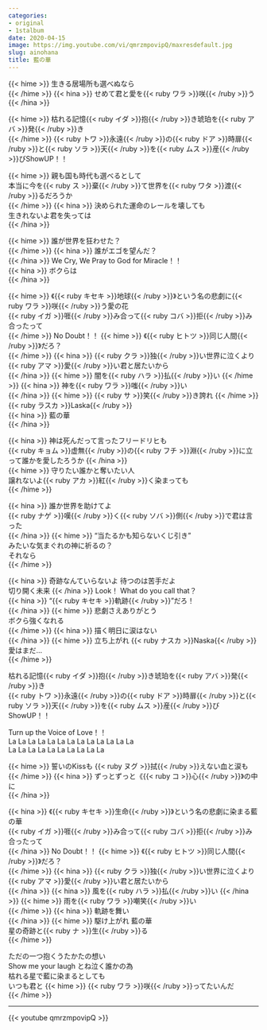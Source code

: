 ```yaml
---
categories:
- original
- 1stalbum
date: 2020-04-15
image: https://img.youtube.com/vi/qmrzmpovipQ/maxresdefault.jpg
slug: ainohana
title: 藍の華
---
```



{{< hime >}}
生きる居場所も選べぬなら  
{{< /hime >}}
{{< hina >}}
せめて君と愛を{{< ruby ワラ >}}咲{{< /ruby >}}う  
{{< /hina >}}

{{< hime >}}
枯れる記憶{{< ruby イダ >}}抱{{< /ruby >}}き琥珀を{{< ruby アバ >}}発{{< /ruby >}}き  
{{< /hime >}}
{{< ruby トワ >}}永遠{{< /ruby >}}の{{< ruby ドア >}}時扉{{< /ruby >}}と{{< ruby ソラ >}}天{{< /ruby >}}を{{< ruby ムス >}}産{{< /ruby >}}びShowUP！！  

{{< hime >}}
親も国も時代も選べるとして  
本当に今を{{< ruby ス >}}棄{{< /ruby >}}て世界を{{< ruby ワタ >}}渡{{< /ruby >}}るだろうか  
{{< /hime >}}
{{< hina >}}
決められた運命のレールを壊しても  
生きれないよ君を失っては  
{{< /hina >}}

{{< hime >}}
誰が世界を狂わせた？  
{{< /hime >}}
{{< hina >}}
誰がエゴを望んだ？  
{{< /hina >}}
We Cry, We Pray to God for Miracle！！  
{{< hina >}}
ボクらは  
{{< /hina >}}

{{< hime >}}
《{{< ruby キセキ >}}地球{{< /ruby >}}》という名の悲劇に{{< ruby ワラ >}}咲{{< /ruby >}}う愛の花  
{{< ruby イガ >}}啀{{< /ruby >}}み合って{{< ruby コバ >}}拒{{< /ruby >}}み合ったって  
{{< /hime >}}
No Doubt！！ 
{{< hime  >}}
《{{< ruby ヒトツ >}}同じ人間{{< /ruby >}}》だろ？  
{{< /hime >}}
{{< hina >}}
{{< ruby クラ >}}独{{< /ruby >}}い世界に泣くより  
{{< ruby アマ >}}愛{{< /ruby >}}い君と居たいから  
{{< /hina >}}
{{< hime >}}
闇を{{< ruby ハラ >}}払{{< /ruby >}}い 
{{< /hime >}}
{{< hina >}}
神を{{< ruby ワラ >}}嗤{{< /ruby >}}い  
{{< /hina >}}
{{< hime >}}
{{< ruby サ >}}笑{{< /ruby >}}き誇れ 
{{< /hime >}}
{{< ruby ラスカ >}}Laska{{< /ruby >}}  
{{< hina >}}
藍の華  
{{< /hina >}}

{{< hina >}}
神は死んだって言ったフリードリヒも  
{{< ruby キョム >}}虚無{{< /ruby >}}の{{< ruby フチ >}}淵{{< /ruby >}}に立って誰かを愛したろうか
{{< /hina >}}  
{{< hime >}}
守りたい誰かと奪いたい人  
譲れないよ{{< ruby アカ >}}紅{{< /ruby >}}く染まっても  
{{< /hime >}}

{{< hina >}}
誰か世界を助けてよ  
{{< ruby ナゲ >}}嘆{{< /ruby >}}く{{< ruby ソバ >}}側{{< /ruby >}}で君は言った  
{{< /hina >}}
{{< hime >}}
“当たるかも知らないくじ引き”  
みたいな気まぐれの神に祈るの？  
それなら  
{{< /hime >}}

{{< hina >}}
奇跡なんていらないよ 待つのは苦手だよ  
切り開く未来 
{{< /hina >}}
Look！ What do you call that？  
{{< hina >}}
“{{< ruby キセキ >}}軌跡{{< /ruby >}}”だろ！  
{{< /hina >}}
{{< hime >}}
悲劇さえありがとう  
ボクら強くなれる  
{{< /hime >}}
{{< hina >}}
描く明日に涙はない  
{{< /hina >}}
{{< hime >}}
立ち上がれ {{< ruby ナスカ >}}Naska{{< /ruby >}}  
愛はまだ…  
{{< /hime >}}

枯れる記憶{{< ruby イダ >}}抱{{< /ruby >}}き琥珀を{{< ruby アバ >}}発{{< /ruby >}}き  
{{< ruby トワ >}}永遠{{< /ruby >}}の{{< ruby ドア >}}時扉{{< /ruby >}}と{{< ruby ソラ >}}天{{< /ruby >}}を{{< ruby ムス >}}産{{< /ruby >}}びShowUP！！  

Turn up the Voice of Love！！  
La La La La La La La La La La La La La  
La La La La La La La La La La  

{{< hime >}}
誓いのKissも {{< ruby ヌグ >}}拭{{< /ruby >}}えない血と涙も  
{{< /hime >}}
{{< hina >}}
ずっとずっと《{{< ruby コ >}}心{{< /ruby >}}》の中に  
{{< /hina >}}

{{< hina >}}
《{{< ruby キセキ >}}生命{{< /ruby >}}》という名の悲劇に染まる藍の華  
{{< ruby イガ >}}啀{{< /ruby >}}み合って{{< ruby コバ >}}拒{{< /ruby >}}み合ったって  
{{< /hina >}}
No Doubt！！ 
{{< hime >}}
《{{< ruby ヒトツ >}}同じ人間{{< /ruby >}}》だろ？  
{{< /hime >}}
{{< hina >}}
{{< ruby クラ >}}独{{< /ruby >}}い世界に泣くより  
{{< ruby アマ >}}愛{{< /ruby >}}い君と居たいから  
{{< /hina >}}
{{< hina >}}
風を{{< ruby ハラ >}}払{{< /ruby >}}い 
{{< /hina >}}
{{< hime >}}
雨を{{< ruby ワラ >}}嘲笑{{< /ruby >}}い  
{{< /hime >}}
{{< hina >}}
軌跡を舞い  
{{< /hina >}}
{{< hime >}}
駆け上がれ 藍の華  
星の奇跡と{{< ruby ナ >}}生{{< /ruby >}}る  
{{< /hime >}}

ただの一つ抱くうたかたの想い  
Show me your laugh とね泣く誰かの為  
枯れる星で藍に染まるとしても  
いつも君と
{{< hime >}}
{{< ruby ワラ >}}咲{{< /ruby >}}ってたいんだ  
{{< /hime >}}

---

{{< youtube qmrzmpovipQ >}}
